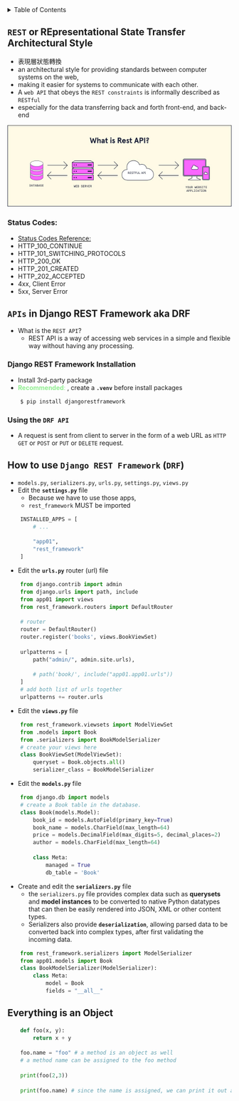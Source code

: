 <details>

<summary> Table of Contents</summary>

- [Getting Started]
- [`REST` or REpresentational State Transfer Architectural Style](#rest-or-representational-state-transfer-architectural-style)
  - [Status Codes:](#status-codes)
- [`APIs` in Django REST Framework (DRF)](#apis-in-django-rest-framework-drf)

  - [Django REST Framework Installation](#django-rest-framework-installation)
  - [Using the **`DRF API`**](#using-the-drf-api)

- [How to use `Django REST Framework` aka `DRF`](#how-to-use-django-rest-framework-aka-drf)

- [Everything is an Object](#everything-is-an-object)

</details>

## `REST` or REpresentational State Transfer Architectural Style

- 表現層狀態轉換
- an architectural style for providing standards between computer systems on the web,
- making it easier for systems to communicate with each other.
- A `web API` that obeys the `REST constraints` is informally described as `RESTful`
- especially for the data transferring back and forth front-end, and back-end

<!-- ![alt text](img/add_path_in_urls.png) -->
<img src="img/rest_api.jpg" alt="add path" width="700">

### Status Codes:

- [Status Codes Reference:](https://www.django-rest-framework.org/api-guide/status-codes/)
- HTTP_100_CONTINUE
- HTTP_101_SWITCHING_PROTOCOLS
- HTTP_200_OK
- HTTP_201_CREATED
- HTTP_202_ACCEPTED
- 4xx, Client Error
- 5xx, Server Error

## `APIs` in Django REST Framework aka DRF

- What is the `REST API`?
  - REST API is a way of accessing web services in a simple and flexible way without having any processing.

### Django REST Framework Installation

- Install 3rd-party package
- <span style="color:LightGreen">**Recommended**: </span>, create a **`.venv`** before install packages

```sh
    $ pip install djangorestframework
```

### Using the **`DRF API`**

- A request is sent from client to server in the form of a web URL as `HTTP` `GET` or `POST` or `PUT` or `DELETE` request.

## How to use `Django REST Framework` (`DRF`)

- `models.py`, `serializers.py`, `urls.py`, `settings.py`, `views.py`
- Edit the **`settings.py`** file
  - Because we have to use those apps,
  - `rest_framework` MUST be imported

```Python
    INSTALLED_APPS = [
        # ...

        "app01",
        "rest_framework"
    ]
```

- Edit the **`urls.py`** router (url) file

```Python
    from django.contrib import admin
    from django.urls import path, include
    from app01 import views
    from rest_framework.routers import DefaultRouter

    # router
    router = DefaultRouter()
    router.register('books', views.BookViewSet)

    urlpatterns = [
        path("admin/", admin.site.urls),

        # path('book/', include("app01.app01.urls"))
    ]
    # add both list of urls together
    urlpatterns += router.urls
```

- Edit the **`views.py`** file

```Python
    from rest_framework.viewsets import ModelViewSet
    from .models import Book
    from .serializers import BookModelSerializer
    # create your views here
    class BookViewSet(ModelViewSet):
        queryset = Book.objects.all()
        serializer_class = BookModelSerializer
```

- Edit the **`models.py`** file

```Python
    from django.db import models
    # create a Book table in the database.
    class Book(models.Model):
        book_id = models.AutoField(primary_key=True)
        book_name = models.CharField(max_length=64)
        price = models.DecimalField(max_digits=5, decimal_places=2)
        author = models.CharField(max_length=64)

        class Meta:
            managed = True
            db_table = 'Book'

```

- Create and edit the **`serializers.py`** file
  - the `serializers.py` file provides complex data such as **querysets** and **model instances** to be converted to native Python datatypes that can then be easily rendered into JSON, XML or other content types.
  - Serializers also provide **`deserialization`**, allowing parsed data to be converted back into complex types, after first validating the incoming data.

```Python
    from rest_framework.serializers import ModelSerializer
    from app01.models import Book
    class BookModelSerializer(ModelSerializer):
        class Meta:
            model = Book
            fields = "__all__"
```

## Everything is an Object

```python
    def foo(x, y):
        return x + y

    foo.name = "foo" # a method is an object as well
    # a method name can be assigned to the foo method

    print(foo(2,3))

    print(foo.name) # since the name is assigned, we can print it out as well.
```
